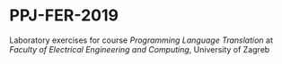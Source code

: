 # PPJ-FER-2019
Laboratory exercises for course *Programming Language Translation* at *Faculty of Electrical Engineering and Computing*, University of Zagreb
